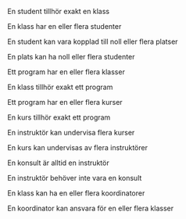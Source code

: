 En student tillhör exakt en klass 

En klass har en eller flera studenter 

En student kan vara kopplad till noll eller flera platser

En plats kan ha noll eller flera studenter 

Ett program har en eller flera klasser 

En klass tillhör exakt ett program 

Ett program har en eller flera kurser 

En kurs tillhör exakt ett program 

En instruktör kan undervisa flera kurser

En kurs kan undervisas av flera instruktörer

En konsult är alltid en instruktör

En instruktör behöver inte vara en konsult

En klass kan ha en eller flera koordinatorer

En koordinator kan ansvara för en eller flera klasser